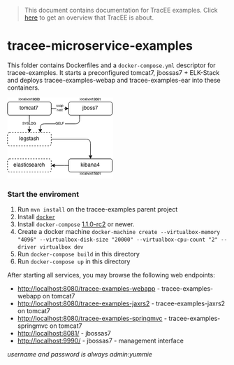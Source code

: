 > This document contains documentation for TracEE examples. Click [here](/README.md) to get an overview that TracEE is about.

# tracee-microservice-examples

This folder contains Dockerfiles and a `docker-compose.yml` descriptor for tracee-examples. It starts a preconfigured tomcat7, jbossas7 + ELK-Stack and
deploys tracee-examples-webap and tracee-examples-ear into these containers.

![overview](docker.png?raw=true)

### Start the enviroment

1. Run `mvn install` on the tracee-examples parent project
2. Install [`docker`](https://docs.docker.com/installation/)
3. Install `docker-compose` [1.1.0-rc2](https://github.com/docker/fig/releases/tag/1.1.0-rc2) or newer.
4. Create a docker machine `docker-machine create --virtualbox-memory "4096" --virtualbox-disk-size "20000" --virtualbox-cpu-count "2" --driver virtualbox dev`
4. Run `docker-compose build` in this directory
5. Run `docker-compose up` in this directory

After starting all services, you may browse the following web endpoints:

 * [http://localhost:8080/tracee-examples-webapp](http://localhost:8080/tracee-examples-webapp) - tracee-examples-webapp on tomcat7
 * [http://localhost:8080/tracee-examples-jaxrs2](http://localhost:8080/tracee-examples-jaxrs2) - tracee-examples-jaxrs2 on tomcat7
 * [http://localhost:8080/tracee-examples-springmvc](http://localhost:8080/tracee-examples-springmvc) - tracee-examples-springmvc on tomcat7
 * [http://localhost:8081/](http://localhost:8081/) - jbossas7
 * [http://localhost:9990/](http://localhost:9990/) - jbossas7 - management interface

_username and password is always admin:yummie_


